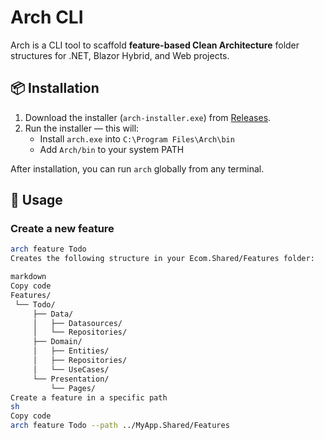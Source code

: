 # Arch CLI

Arch is a CLI tool to scaffold **feature-based Clean Architecture** folder structures for .NET, Blazor Hybrid, and Web projects.

## 📦 Installation

1. Download the installer (`arch-installer.exe`) from [Releases](./dist/installer).
2. Run the installer — this will:
   - Install `arch.exe` into `C:\Program Files\Arch\bin`
   - Add `Arch/bin` to your system PATH

After installation, you can run `arch` globally from any terminal.

## 🚀 Usage

### Create a new feature
```sh
arch feature Todo
Creates the following structure in your Ecom.Shared/Features folder:

markdown
Copy code
Features/
 └── Todo/
     ├── Data/
     │   ├── Datasources/
     │   └── Repositories/
     ├── Domain/
     │   ├── Entities/
     │   ├── Repositories/
     │   └── UseCases/
     └── Presentation/
         └── Pages/
Create a feature in a specific path
sh
Copy code
arch feature Todo --path ../MyApp.Shared/Features